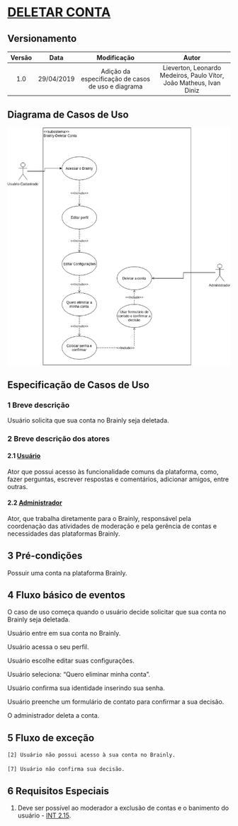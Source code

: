 # [DELETAR CONTA](cenarios10x5f8c4.md#C3029)

## Versionamento

|  Versão | Data | Modificação | Autor |
|  :------: | :------: | :------: | :------:
| 1.0 | 29/04/2019 | Adição da especificação de casos de uso e diagrama| Lieverton, Leonardo Medeiros, Paulo Vítor, João Matheus, Ivan Diniz |

## Diagrama de Casos de Uso

![Diagrama de casos de uso: Deletar Conta](images/diagramas_casos_uso/Deletar_Conta_v1.png)

## Especificação de Casos de Uso

### 1 Breve descrição
Usuário solicita que sua conta no Brainly seja deletada.
### 2 Breve descrição dos atores
#### 2.1 [Usuário](lexicos10x5f8c4.md#L12660)
Ator que possui acesso às funcionalidade comuns da plataforma, como, fazer perguntas, escrever respostas e comentários, adicionar amigos, entre outras. 
#### 2.2 [Administrador](lexicos10x5f8c4.md#L12529)
Ator, que trabalha diretamente para o Brainly, responsável pela coordenação das atividades de moderação e pela gerência de contas e necessidades das plataformas Brainly. 
## 3 Pré-condições
Possuir uma conta na plataforma Brainly.
## 4 Fluxo básico de eventos
O caso de uso começa quando o usuário decide solicitar que sua conta no Brainly seja deletada.

Usuário entre em sua conta no Brainly.

Usuário acessa o seu perfil.

Usuário escolhe editar suas configurações.

Usuário seleciona: “Quero eliminar minha conta”.

Usuário confirma sua identidade inserindo sua senha.

Usuário preenche um formulário de contato para confirmar a sua decisão.

O administrador deleta a conta.

## 5 Fluxo de exceção
    [2] Usuário não possui acesso à sua conta no Brainly.

    [7] Usuário não confirma sua decisão.
## 6 Requisitos Especiais
1. Deve ser possível ao moderador a exclusão de contas e o banimento do usuário - [INT 2.15](priorizacao.md).


